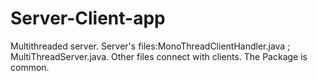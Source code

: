 # Server-Client-app
Multithreaded server.
Server's files:MonoThreadClientHandler.java ; MultiThreadServer.java.
Other files connect with clients.
The Package is common.

